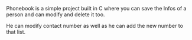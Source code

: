Phonebook is a simple project built in C where you can save the Infos of a person and can modify and delete it too.

He can modify contact number as well as he can add the new number to that list.

